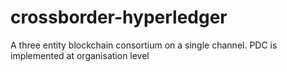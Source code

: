 # crossborder-hyperledger
A three entity blockchain consortium on a single channel. PDC is implemented at organisation level
